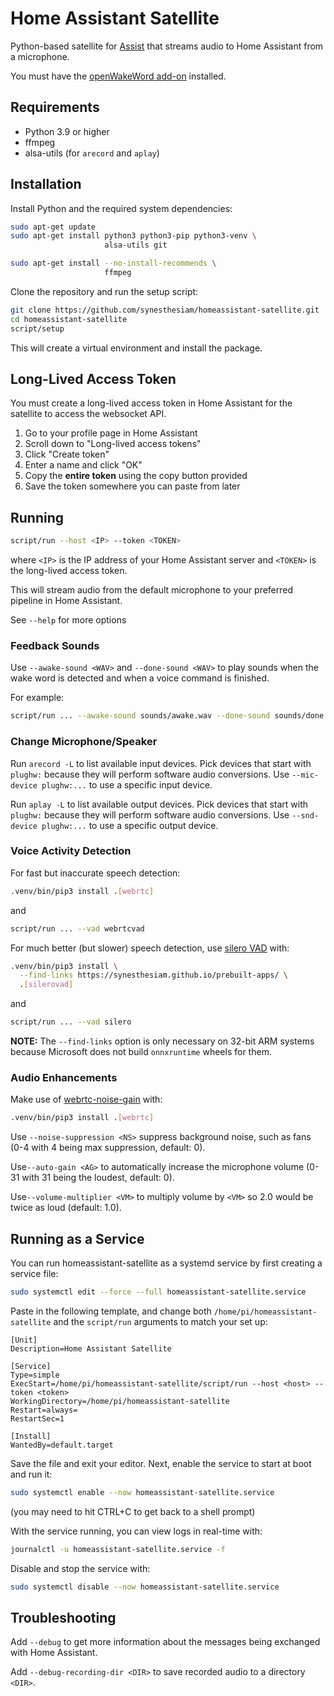 # Home Assistant Satellite

Python-based satellite for [Assist](https://www.home-assistant.io/voice_control/) that streams audio to Home Assistant from a microphone.

You must have the [openWakeWord add-on](https://my.home-assistant.io/redirect/supervisor_addon/?addon=47701997_openwakeword&repository_url=https%3A%2F%2Fgithub.com%2Frhasspy%2Fhassio-addons) installed.


## Requirements

* Python 3.9 or higher
* ffmpeg
* alsa-utils (for `arecord` and `aplay`)


## Installation

Install Python and the required system dependencies:

``` sh
sudo apt-get update
sudo apt-get install python3 python3-pip python3-venv \
                     alsa-utils git

sudo apt-get install --no-install-recommends \
                     ffmpeg
```

Clone the repository and run the setup script:

``` sh
git clone https://github.com/synesthesiam/homeassistant-satellite.git
cd homeassistant-satellite
script/setup
```

This will create a virtual environment and install the package.

## Long-Lived Access Token

You must create a long-lived access token in Home Assistant for the satellite to access the websocket API.

1. Go to your profile page in Home Assistant
2. Scroll down to "Long-lived access tokens"
3. Click "Create token"
4. Enter a name and click "OK"
5. Copy the **entire token** using the copy button provided
6. Save the token somewhere you can paste from later


## Running

``` sh
script/run --host <IP> --token <TOKEN>
```

where `<IP>` is the IP address of your Home Assistant server and `<TOKEN>` is the long-lived access token.

This will stream audio from the default microphone to your preferred pipeline in Home Assistant.

See `--help` for more options

### Feedback Sounds

Use `--awake-sound <WAV>` and `--done-sound <WAV>` to play sounds when the wake word is detected and when a voice command is finished.

For example:

``` sh
script/run ... --awake-sound sounds/awake.wav --done-sound sounds/done.wav
```

### Change Microphone/Speaker

Run `arecord -L` to list available input devices. Pick devices that start with `plughw:` because they will perform software audio conversions. Use `--mic-device plughw:...` to use a specific input device.

Run `aplay -L` to list available output devices. Pick devices that start with `plughw:` because they will perform software audio conversions. Use `--snd-device plughw:...` to use a specific output device.

### Voice Activity Detection

For fast but inaccurate speech detection:

``` sh
.venv/bin/pip3 install .[webrtc]
```

and

``` sh
script/run ... --vad webrtcvad
```

For much better (but slower) speech detection, use [silero VAD](https://github.com/snakers4/silero-vad/) with:

``` sh
.venv/bin/pip3 install \
  --find-links https://synesthesiam.github.io/prebuilt-apps/ \
  .[silerovad]
```

and

``` sh
script/run ... --vad silero
```

**NOTE:** The `--find-links` option is only necessary on 32-bit ARM systems because Microsoft does not build `onnxruntime` wheels for them.

### Audio Enhancements

Make use of [webrtc-noise-gain](https://github.com/rhasspy/webrtc-noise-gain) with:

``` sh
.venv/bin/pip3 install .[webrtc]
```

Use `--noise-suppression <NS>` suppress background noise, such as fans (0-4 with 4 being max suppression, default: 0).

Use`--auto-gain <AG>` to automatically increase the microphone volume (0-31 with 31 being the loudest, default: 0).

Use`--volume-multiplier <VM>` to multiply volume by `<VM>` so 2.0 would be twice as loud (default: 1.0).


## Running as a Service

You can run homeassistant-satellite as a systemd service by first creating a service file:

``` sh
sudo systemctl edit --force --full homeassistant-satellite.service
```

Paste in the following template, and change both `/home/pi/homeassistant-satellite` and the `script/run` arguments to match your set up:

``` text
[Unit]
Description=Home Assistant Satellite

[Service]
Type=simple
ExecStart=/home/pi/homeassistant-satellite/script/run --host <host> --token <token>
WorkingDirectory=/home/pi/homeassistant-satellite
Restart=always=
RestartSec=1

[Install]
WantedBy=default.target
```

Save the file and exit your editor. Next, enable the service to start at boot and run it:

``` sh
sudo systemctl enable --now homeassistant-satellite.service
```

(you may need to hit CTRL+C to get back to a shell prompt)

With the service running, you can view logs in real-time with:

``` sh
journalctl -u homeassistant-satellite.service -f
```

Disable and stop the service with:

``` sh
sudo systemctl disable --now homeassistant-satellite.service
```

## Troubleshooting

Add `--debug` to get more information about the messages being exchanged with Home Assistant.

Add `--debug-recording-dir <DIR>` to save recorded audio to a directory `<DIR>`.
